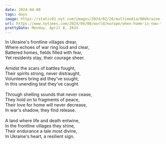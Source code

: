 ```yaml
---
date: 2024-04-08
tags: days
image: https://static01.nyt.com/images/2024/02/26/multimedia/00Ukraine-frontline-villages-chbp-promo/00Ukraine-frontline-villages-chbp-facebookJumbo.jpg
url: https://www.nytimes.com/2024/04/08/world/europe/when-home-is-now-the-front-line.html
prettyDate: Monday, April 8, 2024
---
```

In Ukraine's frontline villages drear,<br>Where echoes of war ring loud and clear,<br>Battered homes, fields filled with fear,<br>Yet residents stay, their courage sheer.<br><br>Amidst the scars of battles fought,<br>Their spirits strong, never distraught,<br>Volunteers bring aid they've sought,<br>In this unending test they've caught.<br><br>Through shelling sounds that never cease,<br>They hold on to fragments of peace,<br>Their love for home will never decrease,<br>In war's shadow, they find release.<br><br>A land where life and death entwine,<br>In the frontline villages they shine,<br>Their endurance a tale most divine,<br>In Ukraine's heart, a resilient sign.